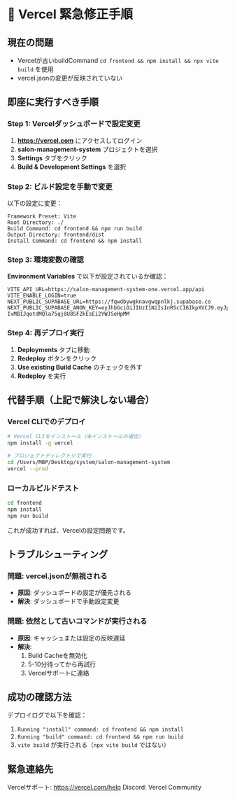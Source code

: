 # 🚨 Vercel 緊急修正手順

## 現在の問題
- Vercelが古いbuildCommand `cd frontend && npm install && npx vite build` を使用
- vercel.jsonの変更が反映されていない

## 即座に実行すべき手順

### Step 1: Vercelダッシュボードで設定変更

1. **https://vercel.com** にアクセスしてログイン
2. **salon-management-system** プロジェクトを選択
3. **Settings** タブをクリック
4. **Build & Development Settings** を選択

### Step 2: ビルド設定を手動で変更

以下の設定に変更：

```
Framework Preset: Vite
Root Directory: ./
Build Command: cd frontend && npm run build
Output Directory: frontend/dist
Install Command: cd frontend && npm install
```

### Step 3: 環境変数の確認

**Environment Variables** で以下が設定されているか確認：

```
VITE_API_URL=https://salon-management-system-one.vercel.app/api
VITE_ENABLE_LOGIN=true
NEXT_PUBLIC_SUPABASE_URL=https://fqwdbywgknavgwqpnlkj.supabase.co
NEXT_PUBLIC_SUPABASE_ANON_KEY=eyJhbGciOiJIUzI1NiIsInR5cCI6IkpXVCJ9.eyJpc3MiOiJzdXBhYmFzZSIsInJlZiI6ImZxd2RieXdna25hdmd3cXBubGtqIiwicm9sZSI6ImFub24iLCJpYXQiOjE3NTExNzc2MDQsImV4cCI6MjA2Njc1MzYwNH0._CJ-IvMB1JqotdMQla75qj8U8SFZkEsEi2YWJSeHpMM
```

### Step 4: 再デプロイ実行

1. **Deployments** タブに移動
2. **Redeploy** ボタンをクリック
3. **Use existing Build Cache** のチェックを外す
4. **Redeploy** を実行

## 代替手順（上記で解決しない場合）

### Vercel CLIでのデプロイ

```bash
# Vercel CLIをインストール（未インストールの場合）
npm install -g vercel

# プロジェクトディレクトリで実行
cd /Users/MBP/Desktop/system/salon-management-system
vercel --prod
```

### ローカルビルドテスト

```bash
cd frontend
npm install
npm run build
```

これが成功すれば、Vercelの設定問題です。

## トラブルシューティング

### 問題: vercel.jsonが無視される
- **原因**: ダッシュボードの設定が優先される
- **解決**: ダッシュボードで手動設定変更

### 問題: 依然として古いコマンドが実行される
- **原因**: キャッシュまたは設定の反映遅延
- **解決**: 
  1. Build Cacheを無効化
  2. 5-10分待ってから再試行
  3. Vercelサポートに連絡

## 成功の確認方法

デプロイログで以下を確認：
1. `Running "install" command: cd frontend && npm install`
2. `Running "build" command: cd frontend && npm run build`
3. `vite build` が実行される（`npx vite build` ではない）

## 緊急連絡先

Vercelサポート: https://vercel.com/help
Discord: Vercel Community
